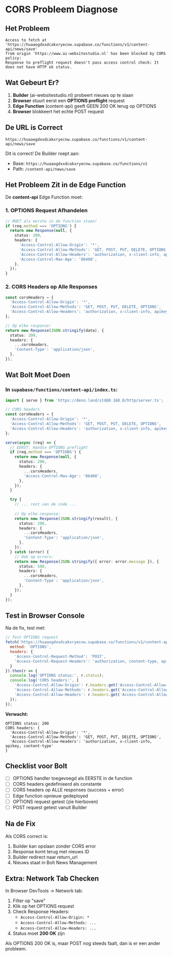 # CORS Probleem Diagnose

## Het Probleem

```
Access to fetch at 'https://huaaogdxxdcakxryecnw.supabase.co/functions/v1/content-api/news/save' 
from origin 'https://www.ai-websitestudio.nl' has been blocked by CORS policy: 
Response to preflight request doesn't pass access control check: It does not have HTTP ok status.
```

## Wat Gebeurt Er?

1. **Builder** (ai-websitestudio.nl) probeert nieuws op te slaan
2. **Browser** stuurt eerst een **OPTIONS preflight** request
3. **Edge Function** (content-api) geeft GEEN 200 OK terug op OPTIONS
4. **Browser** blokkeert het echte POST request

## De URL is Correct

```
https://huaaogdxxdcakxryecnw.supabase.co/functions/v1/content-api/news/save
```

Dit is correct! De Builder roept aan:
- Base: `https://huaaogdxxdcakxryecnw.supabase.co/functions/v1`
- Path: `/content-api/news/save`

## Het Probleem Zit in de Edge Function

De **content-api** Edge Function moet:

### 1. OPTIONS Request Afhandelen

```typescript
// MOET als eerste in de function staan!
if (req.method === 'OPTIONS') {
  return new Response(null, {
    status: 200,
    headers: {
      'Access-Control-Allow-Origin': '*',
      'Access-Control-Allow-Methods': 'GET, POST, PUT, DELETE, OPTIONS',
      'Access-Control-Allow-Headers': 'authorization, x-client-info, apikey, content-type',
      'Access-Control-Max-Age': '86400',
    },
  });
}
```

### 2. CORS Headers op Alle Responses

```typescript
const corsHeaders = {
  'Access-Control-Allow-Origin': '*',
  'Access-Control-Allow-Methods': 'GET, POST, PUT, DELETE, OPTIONS',
  'Access-Control-Allow-Headers': 'authorization, x-client-info, apikey, content-type',
};

// Op elke response:
return new Response(JSON.stringify(data), {
  status: 200,
  headers: {
    ...corsHeaders,
    'Content-Type': 'application/json',
  },
});
```

## Wat Bolt Moet Doen

### In `supabase/functions/content-api/index.ts`:

```typescript
import { serve } from 'https://deno.land/std@0.168.0/http/server.ts';

// CORS headers
const corsHeaders = {
  'Access-Control-Allow-Origin': '*',
  'Access-Control-Allow-Methods': 'GET, POST, PUT, DELETE, OPTIONS',
  'Access-Control-Allow-Headers': 'authorization, x-client-info, apikey, content-type',
};

serve(async (req) => {
  // EERST: Handle OPTIONS preflight
  if (req.method === 'OPTIONS') {
    return new Response(null, {
      status: 200,
      headers: {
        ...corsHeaders,
        'Access-Control-Max-Age': '86400',
      },
    });
  }

  try {
    // ... rest van de code ...
    
    // Op elke response:
    return new Response(JSON.stringify(result), {
      status: 200,
      headers: {
        ...corsHeaders,
        'Content-Type': 'application/json',
      },
    });
  } catch (error) {
    // Ook op errors:
    return new Response(JSON.stringify({ error: error.message }), {
      status: 500,
      headers: {
        ...corsHeaders,
        'Content-Type': 'application/json',
      },
    });
  }
});
```

## Test in Browser Console

Na de fix, test met:

```javascript
// Test OPTIONS request
fetch('https://huaaogdxxdcakxryecnw.supabase.co/functions/v1/content-api/news/save', {
  method: 'OPTIONS',
  headers: {
    'Access-Control-Request-Method': 'POST',
    'Access-Control-Request-Headers': 'authorization, content-type, apikey',
  }
}).then(r => {
  console.log('OPTIONS status:', r.status);
  console.log('CORS headers:', {
    'Access-Control-Allow-Origin': r.headers.get('Access-Control-Allow-Origin'),
    'Access-Control-Allow-Methods': r.headers.get('Access-Control-Allow-Methods'),
    'Access-Control-Allow-Headers': r.headers.get('Access-Control-Allow-Headers'),
  });
});
```

**Verwacht:**
```
OPTIONS status: 200
CORS headers: {
  'Access-Control-Allow-Origin': '*',
  'Access-Control-Allow-Methods': 'GET, POST, PUT, DELETE, OPTIONS',
  'Access-Control-Allow-Headers': 'authorization, x-client-info, apikey, content-type'
}
```

## Checklist voor Bolt

- [ ] OPTIONS handler toegevoegd als EERSTE in de function
- [ ] CORS headers gedefinieerd als constante
- [ ] CORS headers op ALLE responses (success + error)
- [ ] Edge function opnieuw gedeployed
- [ ] OPTIONS request getest (zie hierboven)
- [ ] POST request getest vanuit Builder

## Na de Fix

Als CORS correct is:
1. Builder kan opslaan zonder CORS error
2. Response komt terug met nieuws ID
3. Builder redirect naar return_url
4. Nieuws staat in Bolt News Management

## Extra: Network Tab Checken

In Browser DevTools → Network tab:

1. Filter op "save"
2. Klik op het OPTIONS request
3. Check Response Headers:
   - `Access-Control-Allow-Origin: *`
   - `Access-Control-Allow-Methods: ...`
   - `Access-Control-Allow-Headers: ...`
4. Status moet **200 OK** zijn

Als OPTIONS 200 OK is, maar POST nog steeds faalt, dan is er een ander probleem.
